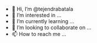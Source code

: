 - 👋 Hi, I’m @tejendrabatala
- 👀 I’m interested in ...
- 🌱 I’m currently learning ...
- 💞️ I’m looking to collaborate on ...
- 📫 How to reach me ...

<!---
tejendrabatala/tejendrabatala is a ✨ special ✨ repository because its `README.md` (this file) appears on your GitHub profile.
You can click the Preview link to take a look at your changes.
--->

